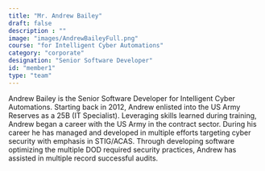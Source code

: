```yaml
---
title: "Mr. Andrew Bailey"
draft: false
description : ""
image: "images/AndrewBaileyFull.png"
course: "for Intelligent Cyber Automations"
category: "corporate"
designation: "Senior Software Developer"
id: "member1"
type: "team"
---
```


Andrew Bailey is the Senior Software Developer for Intelligent Cyber Automations. Starting back in 2012, Andrew enlisted into the US Army Reserves as a 25B (IT Specialist). Leveraging skills learned during training, Andrew began a career with the US Army in the contract sector. During his career he has managed and developed in multiple efforts targeting cyber security with emphasis in STIG/ACAS. Through developing software optimizing the multiple DOD required security practices, Andrew has assisted in multiple record successful audits.
